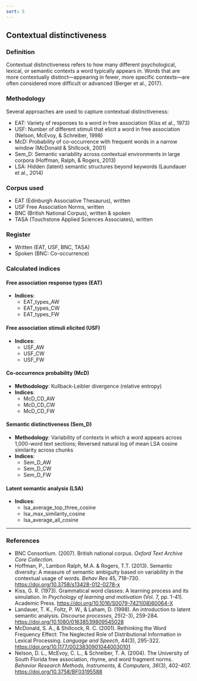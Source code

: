 ```yaml
---
sort: 5
---
```


## Contextual distinctiveness

### Definition
Contextual distinctiveness refers to how many different psychological, lexical, or semantic contexts a word typically appears in. Words that are more contextually distinct—appearing in fewer, more specific contexts—are often considered more difficult or advanced (Berger et al., 2017).

### Methodology
Several approaches are used to capture contextual distinctiveness:
- EAT: Variety of responses to a word in free association (Kiss et al., 1973)
- USF: Number of different stimuli that elicit a word in free association (Nelson, McEvoy, & Schreiber, 1998)
- McD: Probability of co-occurrence with frequent words in a narrow window (McDonald & Shillcock, 2001)
- Sem_D: Semantic variability across contextual environments in large corpora (Hoffman, Ralph, & Rogers, 2013)
- LSA: Hidden (latent) semantic structures beyond keywords (Laundauer et al., 2014)

### Corpus used
- EAT (Edinburgh Associative Thesaurus), written 
- USF Free Association Norms, written
- BNC (British National Corpus), written & spoken
- TASA (Touchstone Applied Sciences Associates), written

### Register
- Written (EAT, USF, BNC, TASA)  
- Spoken (BNC: Co-occurrence)

### Calculated indices

#### Free association response types (EAT)
- **Indices**:
  - EAT_types_AW  
  - EAT_types_CW  
  - EAT_types_FW   

#### Free association stimuli elicited (USF)
- **Indices**:
  - USF_AW  
  - USF_CW  
  - USF_FW  

#### Co-occurrence probability (McD)
- **Methodology**: Kullback-Leibler divergence (relative entropy)
- **Indices**:
  - McD_CD_AW  
  - McD_CD_CW  
  - McD_CD_FW  

#### Semantic distinctiveness (Sem_D)
- **Methodology**: Variability of contexts in which a word appears across 1,000-word text sections; Reversed natural log of mean LSA cosine similarity across chunks
- **Indices**:
  - Sem_D_AW  
  - Sem_D_CW  
  - Sem_D_FW  

#### Latent semantic analysis (LSA)
- **Indices**:
	- lsa_average_top_three_cosine
	- lsa_max_similarity_cosine
	- lsa_average_all_cosine

---

### References
- BNC Consortium. (2007). British national corpus. *Oxford Text Archive Core Collection*.
- Hoffman, P., Lambon Ralph, M.A. & Rogers, T.T. (2013). Semantic diversity: A measure of semantic ambiguity based on variability in the contextual usage of words. *Behav Res* 45, 718–730. https://doi.org/10.3758/s13428-012-0278-x
- Kiss, G. R. (1973). Grammatical word classes: A learning process and its simulation. In *Psychology of learning and motivation* (Vol. 7, pp. 1-41). Academic Press. https://doi.org/10.1016/S0079-7421(08)60064-X
- Landauer, T. K., Foltz, P. W., & Laham, D. (1998). An introduction to latent semantic analysis. *Discourse processes, 25*(2-3), 259-284. https://doi.org/10.1080/01638539809545028
- McDonald, S. A., & Shillcock, R. C. (2001). Rethinking the Word Frequency Effect: The Neglected Role of Distributional Information in Lexical Processing. *Language and Speech*, 44(3), 295-322. https://doi.org/10.1177/00238309010440030101
- Nelson, D. L., McEvoy, C. L., & Schreiber, T. A. (2004). The University of South Florida free association, rhyme, and word fragment norms. *Behavior Research Methods, Instruments, & Computers, 36*(3), 402-407. https://doi.org/10.3758/BF03195588